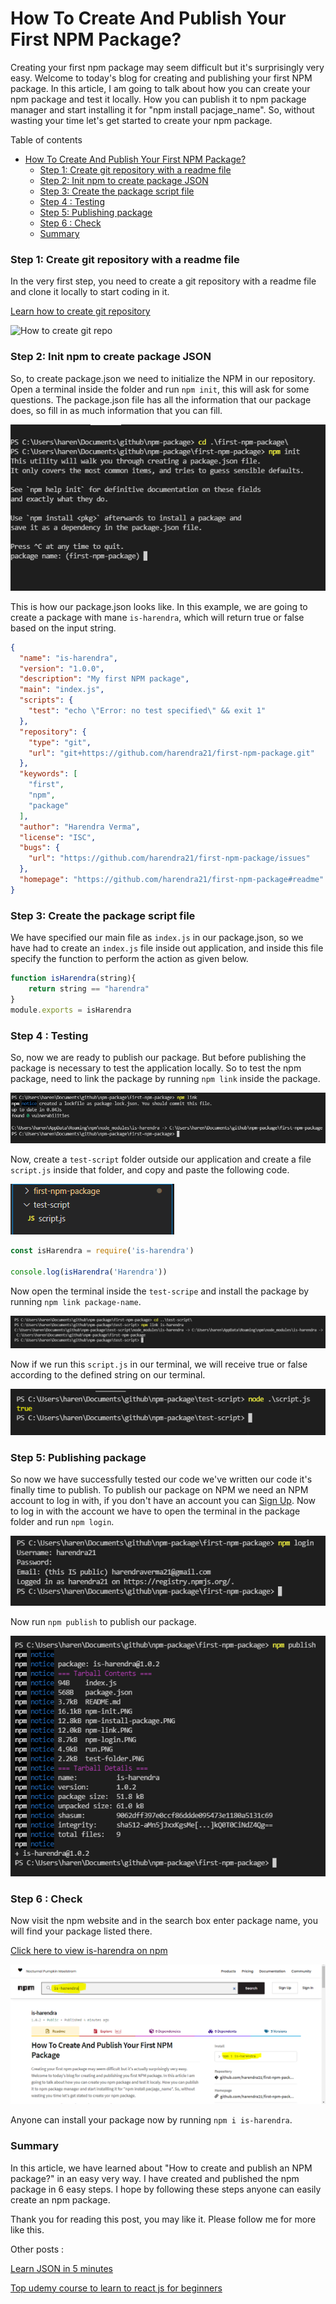 # How To Create And Publish Your First NPM Package?
Creating your first npm package may seem difficult but it's surprisingly very easy. 
Welcome to today's blog for creating and publishing your first NPM package. In this article, I am going to talk about how you can create your npm package and test it locally. How you can publish it to npm package manager and start installing it for "npm install pacjage_name". So, without wasting your time let's get started to create your npm package.

Table of contents

- [How To Create And Publish Your First NPM Package?](#how-to-create-and-publish-your-first-npm-package)
    - [Step 1: Create git repository with a readme file](#step-1-create-git-repository-with-a-readme-file)
    - [Step 2: Init npm to create package JSON](#step-2-init-npm-to-create-package-json)
    - [Step 3: Create the package script file](#step-3-create-the-package-script-file)
    - [Step 4 : Testing](#step-4--testing)
    - [Step 5: Publishing package](#step-5-publishing-package)
    - [Step 6 : Check](#step-6--check)
    - [Summary](#summary)

### Step 1: Create git repository with a readme file
In the very first step, you need to create a git repository with a readme file and clone it locally to start coding in it.

[Learn how to create git repository](https://docs.github.com/en/get-started/quickstart/create-a-repo)

![How to create git repo](https://docs.github.com/assets/images/help/repository/create-repository-name.png)

### Step 2: Init npm to create package JSON
So, to create package.json we need to initialize the NPM in our repository. Open a terminal inside the folder and run `npm init`, this will ask for some questions. The package.json file has all the information that our package does, so fill in as much information that you can fill.

![npm init](npm-init.PNG)

This is how our package.json looks like. In this example, we are going to create a package with mane `is-harendra`, which will return true or false based on the input string.

```json
{
  "name": "is-harendra",
  "version": "1.0.0",
  "description": "My first NPM package",
  "main": "index.js",
  "scripts": {
    "test": "echo \"Error: no test specified\" && exit 1"
  },
  "repository": {
    "type": "git",
    "url": "git+https://github.com/harendra21/first-npm-package.git"
  },
  "keywords": [
    "first",
    "npm",
    "package"
  ],
  "author": "Harendra Verma",
  "license": "ISC",
  "bugs": {
    "url": "https://github.com/harendra21/first-npm-package/issues"
  },
  "homepage": "https://github.com/harendra21/first-npm-package#readme"
}
```

### Step 3: Create the package script file
We have specified our main file as `index.js` in our package.json, so we have had to create an `index.js` file inside out application, and inside this file specify the function to perform the action as given below.

```javascript
function isHarendra(string){
    return string == "harendra"
}
module.exports = isHarendra
```

### Step 4 : Testing
So, now we are ready to publish our package. But before publishing the package is necessary to test the application locally. So to test the npm package, need to link the package by running `npm link` inside the package.

![npm link](npm-link.PNG)

Now, create a `test-script` folder outside our application and create a file `script.js` inside that folder, and copy and paste the following code.

![test folder](test-folder.PNG)

```javascript
const isHarendra = require('is-harendra')

console.log(isHarendra('Harendra'))

```

Now open the terminal inside the `test-scripe` and install the package by running `npm link package-name`.

![npm install package](npm-install-package.PNG)

Now if we run this `script.js` in our terminal, we will receive true or false according to the defined string on our terminal.

![run](run.PNG)

### Step 5: Publishing package
So now we have successfully tested our code we've written our code it's finally time to publish. To publish our package on NPM we need an NPM account to log in with, if you don't have an account you can [Sign Up](https://www.npmjs.com/signup). Now to log in with the account we have to open the terminal in the package folder and run `npm login`.

![npm login](npm-login.PNG)

Now run `npm publish` to publish our package.

![npm publish](npm-publish.PNG)

### Step 6 : Check
Now visit the npm website and in the search box enter package name, you will find your package listed there.

[Click here to view is-harendra on npm](https://www.npmjs.com/package/is-harendra)

![published](published.PNG)

Anyone can install your package now by running `npm i is-harendra`.

### Summary
In this article, we have learned about "How to create and publish an NPM package?" in an easy very way. I have created and published the npm package in 6 easy steps. I hope by following these steps anyone can easily create an npm package.

Thank you for reading this post, you may like it. Please follow me for more like this.

Other posts :

[Learn JSON in 5 minutes](https://medium.com/p/learn-json-in-5-minutes-e43c19e90b1c)

[Top udemy course to learn to react js for beginners](https://medium.com/p/top-udemy-course-to-learn-react-js-for-beginners-14847941e431)